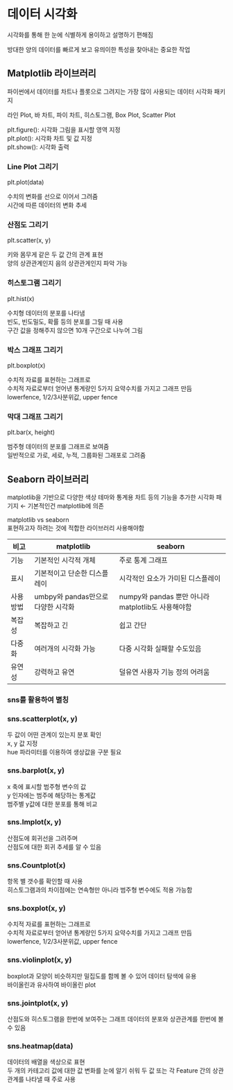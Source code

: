 # 데이터 시각화
시각화를 통해 한 눈에 식별하게 용이하고 설명하기 편해짐

방대한 양의 데이터를 빠르게 보고 유믜이한 특성을 찾아내는 중요한 작업

## Matplotlib 라이브러리
파이썬에서 데이터를 차트나 플롯으로 그려지는 가장 많이 사용되는 데이터 시각화 패키지

라인 Plot, 바 차트, 파이 차트, 히스토그램, Box Plot, Scatter Plot

plt.figure(): 시각화 그림을 표시할 영역 지정  
plt.plot(): 시각화 차트 및 값 지정  
plt.show(): 시각화 출력

### Line Plot 그리기
plt.plot(data)

수치의 변화를 선으로 이어서 그려줌  
시간에 따른 데이터의 변화 추세

### 산점도 그리기
plt.scatter(x, y)

키와 몸무게 같은 두 값 간의 관계 표현  
양의 상관관계인지 음의 상관관게인지 파악 가능

### 히스토그램 그리기
plt.hist(x)

수치형 데이터의 분포를 나타냄  
빈도, 빈도밀도, 확률 등의 분포를 그릴 때 사용  
구간 값을 정해주지 않으면 10개 구간으로 나누어 그림

### 박스 그래프 그리기
plt.boxplot(x)

수치적 자료를 표현하는 그래프로  
수치적 자료로부터 얻어낸 통계량인 5가지 요약수치를 가지고 그래프 만듬  
lowerfence, 1/2/3사분위값, upper fence

### 막대 그래프 그리기
plt.bar(x, height)

범주형 데이터의 분포를 그래프로 보여줌  
일반적으로 가로, 세로, 누적, 그룹화된 그래포로 그려줌

## Seaborn 라이브러리
matplotlib을 기반으로 다양한 색상 테마와 통계용 차트 등의 기능을 추가한 시각화 패기지 ← 기본적인건 matplotlib에 의존

matplotlib vs seaborn  
표현하고자 하려는 것에 적합한 라이브러리 사용해야함

|비고|matplotlib|seaborn|
|--|----|----|
|기능|기본적인 시각적 개체|주로 통계 그래프|
|표시|기본적이고 단순한 디스플레이|시각적인 요소가 가미된 디스플레이|
|사용방법|umbpy와 pandas만으로 다양한 시각화|numpy와 pandas 뿐만 아니라 matplotlib도 사용해야함|
|복잡성|복잡하고 긴|쉽고 간단|
|다중화|여러개의 시각화 가능|다중 시각화 실패할 수도있음|
|유연성|강력하고 유연|덜유연 사용자 기능 정의 어려움|

### sns를 활용하여 별칭
### sns.scatterplot(x, y)
두 값이 어떤 관계이 있는지 분포 확인  
x, y 값 지정  
hue 파라미터를 이용하여 생상값을 구분 필요 

### sns.barplot(x, y)
x 축에 표시할 범주형 변수의 값  
y 인자에는 범주에 해당하는 통계값  
범주별 y값에 대한 분포를 통해 비교

### sns.lmplot(x, y)
산점도에 회귀선을 그려주며  
산점도에 대한 회귀 추세를 알 수 있음

### sns.Countplot(x)
항목 별 갯수를 확인할 때 사용  
히스토그램과의 차이점에는 연속형만 아니라 범주형 변수에도 적용 가능함

### sns.boxplot(x, y)
수치적 자료를 표현하는 그래프로  
수치적 자료로부터 얻어낸 통계량인 5가지 요약수치를 가지고 그래프 만듬  
lowerfence, 1/2/3사분위값, upper fence

### sns.violinplot(x, y)
boxplot과 모양이 비슷하지만 밀집도를 함께 볼 수 있어 데이터 탐색에 유용  
바이올린과 유사하여 바이올린 plot

### sns.jointplot(x, y)
산점도와 히스토그램을 한번에 보여주는 그래프 
데이터의 분포와 상관관계를 한번에 볼 수 있음

### sns.heatmap(data)
데이터의 배열을 색상으로 표현  
두 개의 카테고리 값에 대한 값 변화를 눈에 알기 쉬워 두 값 또는 각 Feature 간의 상관관계를 나타낼 때 주로 사용
